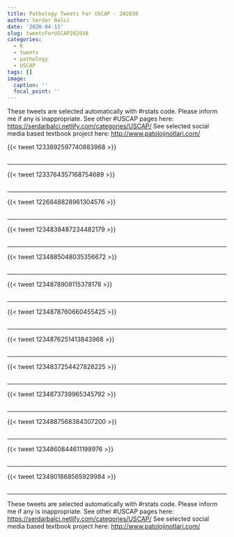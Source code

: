 ```yaml
---
title: Pathology Tweets For USCAP - 202038
author: Serdar Balci
date: '2020-04-13'
slug: tweetsForUSCAP202038
categories:
  - R
  - tweets
  - pathology
  - USCAP
tags: []
image:
  caption: ''
  focal_point: ''
---
```



These tweets are selected automatically with #rstats code. Please inform me if any is inappropriate.
See other #USCAP pages here: https://serdarbalci.netlify.com/categories/USCAP/ 
See selected social media based textbook project here: http://www.patolojinotlari.com/

{{< tweet 1233892597740883968 >}}
<br>
<br>
<hr>
{{< tweet 1233764357168754689 >}}
<br>
<br>
<hr>
{{< tweet 1226848828961304576 >}}
<br>
<br>
<hr>
{{< tweet 1234838487234482179 >}}
<br>
<br>
<hr>
{{< tweet 1234885048035356672 >}}
<br>
<br>
<hr>
{{< tweet 1234878908115378178 >}}
<br>
<br>
<hr>
{{< tweet 1234878760660455425 >}}
<br>
<br>
<hr>
{{< tweet 1234876251413843968 >}}
<br>
<br>
<hr>
{{< tweet 1234837254427828225 >}}
<br>
<br>
<hr>
{{< tweet 1234873739965345792 >}}
<br>
<br>
<hr>
{{< tweet 1234887568384307200 >}}
<br>
<br>
<hr>
{{< tweet 1234860844611198976 >}}
<br>
<br>
<hr>
{{< tweet 1234901868565929984 >}}
<br>
<br>
<hr>


These tweets are selected automatically with #rstats code. Please inform me if any is inappropriate.
See other #USCAP pages here: https://serdarbalci.netlify.com/categories/USCAP/ 
See selected social media based textbook project here: http://www.patolojinotlari.com/
